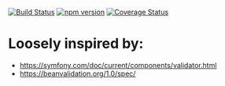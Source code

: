 [![Build Status](https://travis-ci.org/stopsopa/validator.svg?branch=v0.0.83)](https://travis-ci.org/stopsopa/validator)
[![npm version](https://badge.fury.io/js/%40stopsopa%2Fvalidator.svg)](https://badge.fury.io/js/%40stopsopa%2Fvalidator)
[![Coverage Status](https://coveralls.io/repos/github/stopsopa/validator/badge.svg?branch=v0.0.83)](https://coveralls.io/github/stopsopa/validator?branch=v0.0.83)

# Loosely inspired by:
- https://symfony.com/doc/current/components/validator.html
- https://beanvalidation.org/1.0/spec/



